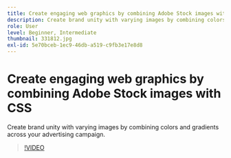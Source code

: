 ```yaml
---
title: Create engaging web graphics by combining Adobe Stock images with CSS
description: Create brand unity with varying images by combining colors and gradients across your advertising campaign
role: User
level: Beginner, Intermediate
thumbnail: 331812.jpg
exl-id: 5e70bceb-1ec9-46db-a519-c9fb3e17e8d8
---
```

# Create engaging web graphics by combining Adobe Stock images with CSS

Create brand unity with varying images by combining colors and gradients across your advertising campaign.

>[!VIDEO](https://video.tv.adobe.com/v/331812?hidetitle=true)
